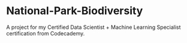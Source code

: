 # National-Park-Biodiversity
A project for my Certified Data Scientist + Machine Learning Specialist certification from Codecademy.
